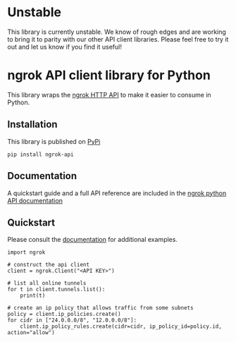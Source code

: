 # Unstable

This library is currently unstable. We know of rough edges
and are working to bring it to parity with our other API client
libraries. Please feel free to try it out and let us know if you find
it useful!

# ngrok API client library for Python

This library wraps the [ngrok HTTP API](https://ngrok.com/docs/api) to make it
easier to consume in Python.

## Installation

This library is published on [PyPi](https://pypi.org/project/ngrok-api/)

    pip install ngrok-api

## Documentation

A quickstart guide and a full API reference are included in the [ngrok python API documentation](https://python-api.docs.ngrok.com)

## Quickstart

Please consult the [documentation](https://python-api.docs.ngrok.com) for additional examples.

    import ngrok

    # construct the api client
    client = ngrok.Client("<API KEY>")

    # list all online tunnels
    for t in client.tunnels.list():
        print(t)

    # create an ip policy that allows traffic from some subnets
    policy = client.ip_policies.create()
    for cidr in ["24.0.0.0/8", "12.0.0.0/8"]:
        client.ip_policy_rules.create(cidr=cidr, ip_policy_id=policy.id, action="allow")
